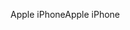 <span data-ttu-id="21f1d-101">Apple iPhone</span><span class="sxs-lookup"><span data-stu-id="21f1d-101">Apple iPhone</span></span>